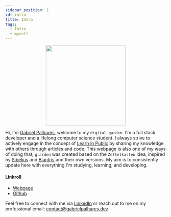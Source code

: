 ```yaml
---
sidebar_position: 1
id: intro
title: Intro
tags:
  - Intro
  - myself
---
```


<p align="center">
    <img width="250" src="img/gabriel.png" />
</p>

Hi, I'm [Gabriel Palhares](https://twitter.com/minortypo), welcome to my `digital garden`. I'm a full stack developer and a lifelong computer science student. I always strive to actively engage in the concept of [Learn in Public](https://www.swyx.io/learn-in-public/) by sharing my knowledge with others through articles and code. This webpage is also one of my ways of doing that; `g.arden` was created based on the `Zettelkasten` idea, inspired by [Sibelius](https://twitter.com/sseraphini) and [Biantris](https://twitter.com/biantris_) and their own versions. My aim is to consistently update here with everything I'm studying, learning, and developing.

#### Linkroll
- [Webpage](https://gabrielpalhares.dev/)
- [Github](https://github.com/minortypo)

Feel free to connect with me via [LinkedIn](https://www.linkedin.com/in/minortypo/) or reach out to me on my professional email: contact@gabrielpalhares.dev